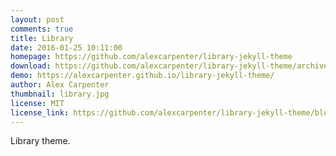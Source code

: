 ```yaml
---
layout: post
comments: true
title: Library
date: 2016-01-25 10:11:00
homepage: https://github.com/alexcarpenter/library-jekyll-theme
download: https://github.com/alexcarpenter/library-jekyll-theme/archive/gh-pages.zip
demo: https://alexcarpenter.github.io/library-jekyll-theme/
author: Alex Carpenter
thumbnail: library.jpg
license: MIT
license_link: https://github.com/alexcarpenter/library-jekyll-theme/blob/gh-pages/LICENSE
---
```


Library theme.
